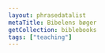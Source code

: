 ```yaml
---
layout: phrasedatalist
metaTitle: Bibelens bøger
getCollection: biblebooks
tags: ["teaching"]
---
```

